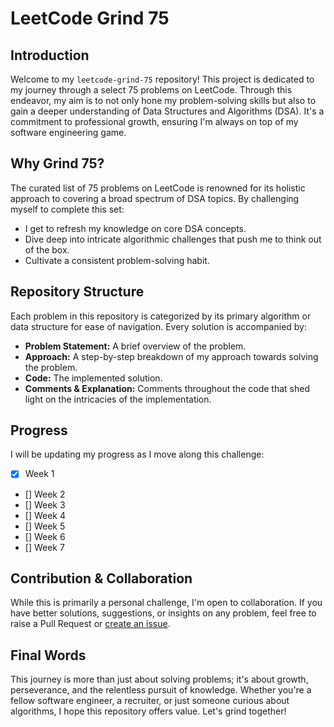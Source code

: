 # LeetCode Grind 75

## Introduction

Welcome to my `leetcode-grind-75` repository! This project is dedicated to my journey through a select 75 problems on LeetCode. Through this endeavor, my aim is to not only hone my problem-solving skills but also to gain a deeper understanding of Data Structures and Algorithms (DSA). It's a commitment to professional growth, ensuring I'm always on top of my software engineering game.

## Why Grind 75?

The curated list of 75 problems on LeetCode is renowned for its holistic approach to covering a broad spectrum of DSA topics. By challenging myself to complete this set:

- I get to refresh my knowledge on core DSA concepts.
- Dive deep into intricate algorithmic challenges that push me to think out of the box.
- Cultivate a consistent problem-solving habit.

## Repository Structure

Each problem in this repository is categorized by its primary algorithm or data structure for ease of navigation. Every solution is accompanied by:

- **Problem Statement:** A brief overview of the problem.
- **Approach:** A step-by-step breakdown of my approach towards solving the problem.
- **Code:** The implemented solution.
- **Comments & Explanation:** Comments throughout the code that shed light on the intricacies of the implementation.

## Progress

I will be updating my progress as I move along this challenge:

- [x] Week 1
- [] Week 2
- [] Week 3
- [] Week 4
- [] Week 5
- [] Week 6
- [] Week 7

## Contribution & Collaboration

While this is primarily a personal challenge, I'm open to collaboration. If you have better solutions, suggestions, or insights on any problem, feel free to raise a Pull Request or [create an issue](https://github.com/anirudhmakhana/leetcode-grind-75/issues).

## Final Words

This journey is more than just about solving problems; it's about growth, perseverance, and the relentless pursuit of knowledge. Whether you're a fellow software engineer, a recruiter, or just someone curious about algorithms, I hope this repository offers value. Let's grind together!
